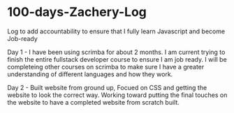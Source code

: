 # 100-days-Zachery-Log
Log to add accountability to ensure that I fully learn Javascript and become Job-ready


Day 1 - I have been using scrimba for about 2 months. I am current trying to finish the entire fullstack developer course to ensure I am job ready. I will be completeing other courses on scrimba to make sure I have a greater understanding of different languages and how they work.


Day 2 - Built website from ground up, Focued on CSS and getting the website to look the correct way. Working toward putting the final touches on the website to have a completed website from scratch built.
